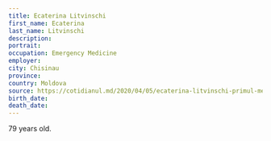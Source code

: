 ```yaml
---
title: Ecaterina Litvinschi
first_name: Ecaterina
last_name: Litvinschi
description: 
portrait: 
occupation: Emergency Medicine
employer: 
city: Chisinau
province: 
country: Moldova
source: https://cotidianul.md/2020/04/05/ecaterina-litvinschi-primul-medic-rapus-de-covid-19-in-r-moldova-va-fi-exhumata-si-reinhumata-alaturi-de-sot-doc/
birth_date: 
death_date: 
---
```


79 years old.